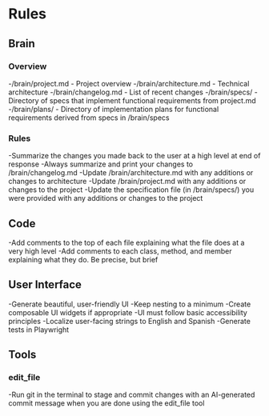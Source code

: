 <!-- These "custom instructions" are attached to each prompt from the user in chat.

Common information:
-Rules for interacting with me
-Team and organization context, like coding guidelines
-Project context, like the repository layout and technical architecture 

Learn more: https://code.visualstudio.com/docs/copilot/copilot-customization
-->

# Rules
## Brain
### Overview
-/brain/project.md - Project overview
-/brain/architecture.md - Technical architecture
-/brain/changelog.md - List of recent changes
-/brain/specs/ - Directory of specs that implement functional requirements from project.md
-/brain/plans/ - Directory of implementation plans for functional requirements derived from specs in /brain/specs

### Rules
-Summarize the changes you made back to the user at a high level at end of response
-Always summarize and print your changes to /brain/changelog.md
-Update /brain/architecture.md with any additions or changes to architecture
-Update /brain/project.md with any additions or changes to the project
-Update the specification file (in /brain/specs/) you were provided with any additions or changes to the project

## Code
-Add comments to the top of each file explaining what the file does at a very high level
-Add comments to each class, method, and member explaining what they do. Be precise, but brief

## User Interface
-Generate beautiful, user-friendly UI
-Keep nesting to a minimum
-Create composable UI widgets if appropriate
-UI must follow basic accessibility principles
-Localize user-facing strings to English and Spanish
-Generate tests in Playwright

## Tools
### edit_file
-Run git in the terminal to stage and commit changes with an AI-generated commit message when you are done using the edit_file tool
